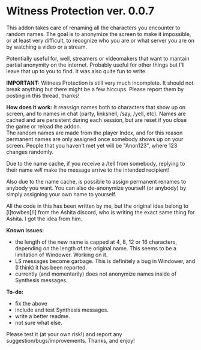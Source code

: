 # Witness Protection ver. 0.0.7

This addon takes care of renaming all the characters you encounter to random names. The goal is to anonymize the screen to make it impossible, or at least very difficult, to recognize who you are or what server you are on by watching a video or a stream.  

Potentially useful for, well, streamers or videomakers that want to mantain partial anonymity on the internet. Probably useful for other things but I'll leave that up to you to find. It was also quite fun to write.  

**IMPORTANT:** Witness Protection is still very much incomplete. It should not break anything but there might be a few hiccups. Please report them by posting in this thread, thanks!  

**How does it work:**
It reassign names both to characters that show up on screen, and to names in chat (party, linkshell, /say, /yell, etc). Names are cached and are persistent during each session, but are reset if you close the game or reload the addon.  
The random names are made from the player Index, and for this reason permanent names are only assigned once somebody shows up on your screen. People that you haven't met yet will be "Anon123", where 123 changes randomly.  

Due to the name cache, if you receive a /tell from somebody, replying to their name *will* make the message arrive to the intended recipient!  

Also due to the name cache, is possible to assign permanent renames to anybody you want. You can also de-anonymize yourself (or anybody) by simply assigning your own name to yourself.  

All the code in this has been written by me, but the original idea belong to [i]towbes[/i] from the Ashita discord, who is writing the exact same thing for Ashita. I got the idea from him.  

**Known issues:**  
- the length of the new name is capped at 4, 8, 12 or 16 characters, depending on the length of the original name. This seems to be a limitation of Windower. Working on it.  
- LS messages become garbage. This is definitely a bug in Windower, and (I think) it has been reported.  
- currently (and momentarily) does not anonymize names inside of Synthesis messages.  

**To-do:**  
- fix the above  
- include and test Synthesis messages.  
- write a better readme.  
- not sure what else.  

Please test it (at your own risk!) and report any suggestion/bugs/improvements. Thanks, and enjoy!  
